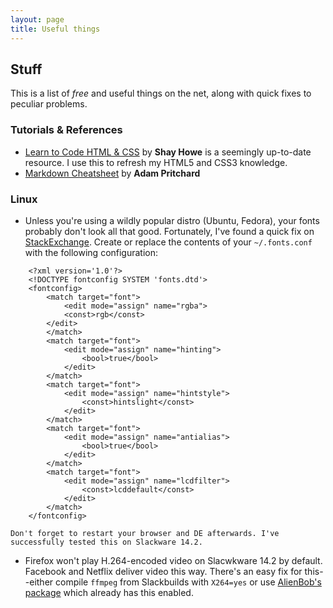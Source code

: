 ```yaml
---
layout: page
title: Useful things
---
```


## Stuff

This is a list of _free_ and useful things on the net, along with quick fixes to peculiar problems.

### Tutorials & References
* [Learn to Code HTML & CSS](https://learn.shayhowe.com) by **Shay Howe** is a seemingly up-to-date resource. I use this to refresh my HTML5 and CSS3 knowledge.
* [Markdown Cheatsheet](https://github.com/adam-p/markdown-here/wiki/Markdown-Cheatsheet) by **Adam Pritchard**

### Linux

* Unless you're using a wildly popular distro (Ubuntu, Fedora), your fonts probably don't look all that good. Fortunately, I've found a quick fix on [StackExchange](https://unix.stackexchange.com/a/226926). Create or replace the contents of your `~/.fonts.conf` with the following configuration:
```
    <?xml version='1.0'?>
    <!DOCTYPE fontconfig SYSTEM 'fonts.dtd'>
    <fontconfig>
        <match target="font">
            <edit mode="assign" name="rgba">
            <const>rgb</const>
        </edit>
        </match>
        <match target="font">
            <edit mode="assign" name="hinting">
                <bool>true</bool>
            </edit>
        </match>
        <match target="font">
            <edit mode="assign" name="hintstyle">
                <const>hintslight</const>
            </edit>
        </match>
        <match target="font">
            <edit mode="assign" name="antialias">
                <bool>true</bool>
            </edit>
        </match>
        <match target="font">
            <edit mode="assign" name="lcdfilter">
                <const>lcddefault</const>
            </edit>
        </match>
    </fontconfig>
```
    Don't forget to restart your browser and DE afterwards. I've successfully tested this on Slackware 14.2.
* Firefox won't play H.264-encoded video on Slacwkware 14.2 by default. Facebook and Netflix deliver video this way. There's an easy fix for this--either compile `ffmpeg` from Slackbuilds with `X264=yes` or use [AlienBob's package](http://www.slackware.com/~alien/slackbuilds/ffmpeg/pkg64/14.2/) which already has this enabled.